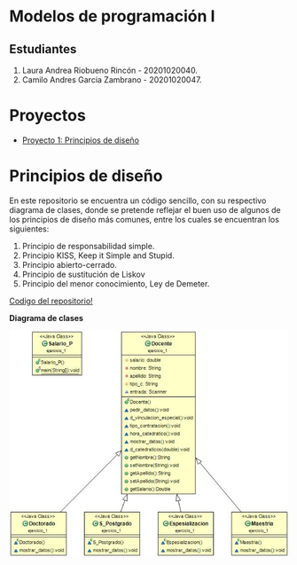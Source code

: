 # Modelos de programación I

## Estudiantes
1. Laura Andrea Riobueno Rincón - 20201020040.
1. Camilo Andres Garcia Zambrano - 20201020047.

# Proyectos
- [Proyecto 1: Principios de diseño](#Principios-de-diseño)

# Principios de diseño
En este repositorio se encuentra un código sencillo, con su respectivo diagrama de clases, donde se pretende reflejar el buen uso de algunos de los principios de diseño más comunes, entre los cuales se encuentran los siguientes:

1. Principio de responsabilidad simple.
1. Principio KISS, Keep it Simple and Stupid.
1. Principio abierto-cerrado.
1. Principio de sustitución de Liskov
1. Principio del menor conocimiento, Ley de Demeter.

[Codigo del repositorio!](./Actividad_principios/Docente)

**Diagrama de clases**

![Diagrama de clases](./Actividad_principios/Docente/Diagrama.jpeg)
